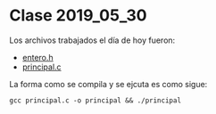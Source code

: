 # Clase 2019_05_30

Los archivos trabajados el día de hoy fueron:

* [entero.h](entero.h)
* [principal.c](principal.c)

La forma como se compila y se ejcuta es como sigue:

```gcc principal.c -o principal && ./principal```
